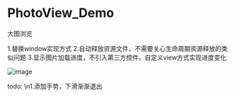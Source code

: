 # PhotoView_Demo
大图浏览

1.替换window实现方式
2.自动释放资源文件，不需要关心生命周期资源释放的类似问题
3.显示图片加载进度，不引入第三方控件，自定义view方式实现进度变化

![image](https://github.com/kaluzh/PhotoView_Demo/blob/master/Screenrecorder-2017-11-05.gif ) 

todo:
\n1.添加手势，下滑渐渐退出
